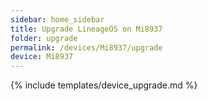 ```yaml
---
sidebar: home_sidebar
title: Upgrade LineageOS on Mi8937
folder: upgrade
permalink: /devices/Mi8937/upgrade
device: Mi8937
---
```

{% include templates/device_upgrade.md %}

